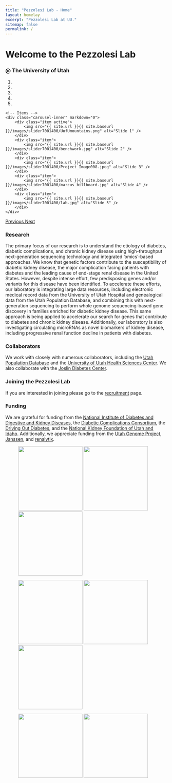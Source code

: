 ```yaml
---
title: "Pezzolesi Lab - Home"
layout: homelay
excerpt: "Pezzolesi Lab at UU."
sitemap: false
permalink: /
---
```


# Welcome to the Pezzolesi Lab 
### @ The University of Utah


<div markdown="0" id="carousel" class="carousel slide" data-ride="carousel" data-interval="4000" data-pause="hover" >
    <!-- Menu -->
    <ol class="carousel-indicators">
        <li data-target="#carousel" data-slide-to="0" class="active"></li>
        <li data-target="#carousel" data-slide-to="1"></li>
        <li data-target="#carousel" data-slide-to="2"></li>
        <li data-target="#carousel" data-slide-to="3"></li>
        <li data-target="#carousel" data-slide-to="4"></li>
    </ol>

    <!-- Items -->
    <div class="carousel-inner" markdown="0">
        <div class="item active">
            <img src="{{ site.url }}{{ site.baseurl }}/images/slider7001400/UofUmountains.png" alt="Slide 1" />
        </div>
        <div class="item">
            <img src="{{ site.url }}{{ site.baseurl }}/images/slider7001400/benchwork.jpg" alt="Slide 2" />
        </div>
        <div class="item">
            <img src="{{ site.url }}{{ site.baseurl }}/images/slider7001400/Project_Image008.jpeg" alt="Slide 3" />
        </div>
        <div class="item">
            <img src="{{ site.url }}{{ site.baseurl }}/images/slider7001400/marcus_billboard.jpg" alt="Slide 4" />
        </div>
        <div class="item">
            <img src="{{ site.url }}{{ site.baseurl }}/images/slider7001400/lab.jpg" alt="Slide 5" />
        </div>
    </div>
  <a class="left carousel-control" href="#carousel" role="button" data-slide="prev">
    <span class="glyphicon glyphicon-chevron-left" aria-hidden="true"></span>
    <span class="sr-only">Previous</span>
  </a>
  <a class="right carousel-control" href="#carousel" role="button" data-slide="next">
    <span class="glyphicon glyphicon-chevron-right" aria-hidden="true"></span>
    <span class="sr-only">Next</span>
  </a>
</div>

### Research

The primary focus of our research is to understand the etiology of diabetes, diabetic complications, and chronic kidney disease using high-throughput next-generation sequencing technology and integrated ‘omics’-based approaches.  We know that genetic factors contribute to the susceptibility of diabetic kidney disease, the major complication facing patients with diabetes and the leading cause of end-stage renal disease in the United States.  However, despite intense effort, few predisposing genes and/or variants for this disease have been identified.  To accelerate these efforts, our laboratory is integrating large data resources, including electronic medical record data from the University of Utah Hospital and genealogical data from the Utah Population Database, and combining this with next-generation sequencing to perform whole genome sequencing-based gene discovery in families enriched for diabetic kidney disease.  This same approach is being applied to accelerate our search for genes that contribute to diabetes and chronic kidney disease.  Additionally, our laboratory is also investigating circulating microRNAs as novel biomarkers of kidney disease, including progressive renal function decline in patients with diabetes.

### Collaborators
We work with closely with numerous collaborators, including the [Utah Population Database](https://uofuhealth.utah.edu/huntsman/utah-population-database/) and the [University of Utah Health Sciences Center](https://uofuhealth.utah.edu/). We also collaborate with the [Joslin Diabetes Center](https://www.joslin.org/).

### Joining the Pezzolesi Lab
If you are interested in joining please go to the [recruitment](recruitment) page.

### Funding
We are grateful for funding from the [National Institute of Diabetes and Digestive and Kidney Diseases](https://www.niddk.nih.gov/), the [Diabetic Complications Consortium](https://diacomp.org/), the [Driving Out Diabetes](https://healthcare.utah.edu/wellness/driving-out-diabetes/), and the [National Kidney Foundation of Utah and Idaho](https://www.kidneyut.org/). Additionally, we appreciate funding from the [Utah Genome Project](https://uofuhealth.utah.edu/center-genomic-medicine/research/utah-genome-project.php), [Janssen](https://www.janssen.com/), and [renalytix](https://renalytix.com/).

<figure class="third">
<img src="{{ site.url }}{{ site.baseurl }}/images/logopic/pezz_NIDDKD.png" style="width: 200px">	<img src="{{ site.url }}{{ site.baseurl }}/images/logopic/pezz_NIDDK_Pilot_Award.png" style="width: 200px"> <img src="{{ site.url }}{{ site.baseurl }}/images/logopic/pezz_driving_out_diabetes.png" style="width: 200px">

<img src="{{ site.url }}{{ site.baseurl }}/images/logopic/pezz_NKF_UTandID.png" style="width: 200px"> <img src="{{ site.url }}{{ site.baseurl }}/images/logopic/pezz_UGP.png" style="width: 200px"> <img src="{{ site.url }}{{ site.baseurl }}/images/logopic/pezz_margolis.png" style="width: 200px">

<img src="{{ site.url }}{{ site.baseurl }}/images/logopic/pezz_janssen.png" style="width: 200px">   <img src="{{ site.url }}{{ site.baseurl }}/images/logopic/pezz_renalytix.png" style="width: 200px">
</figure>






